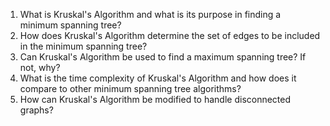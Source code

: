 

1. What is Kruskal's Algorithm and what is its purpose in finding a minimum spanning tree?
2. How does Kruskal's Algorithm determine the set of edges to be included in the minimum spanning tree?
3. Can Kruskal's Algorithm be used to find a maximum spanning tree? If not, why?
4. What is the time complexity of Kruskal's Algorithm and how does it compare to other minimum spanning tree algorithms?
5. How can Kruskal's Algorithm be modified to handle disconnected graphs?